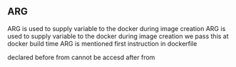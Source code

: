 ## ARG ##
ARG is used to supply variable to the docker during image creation
ARG is used to supply variable to the docker during image creation
we pass this at docker build time
ARG is mentioned first instruction in dockerfile

declared before from cannot be accesd after from
